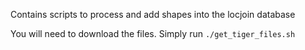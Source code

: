 Contains scripts to process and add shapes into the locjoin database

You will need to download the files.  Simply run `./get_tiger_files.sh`
